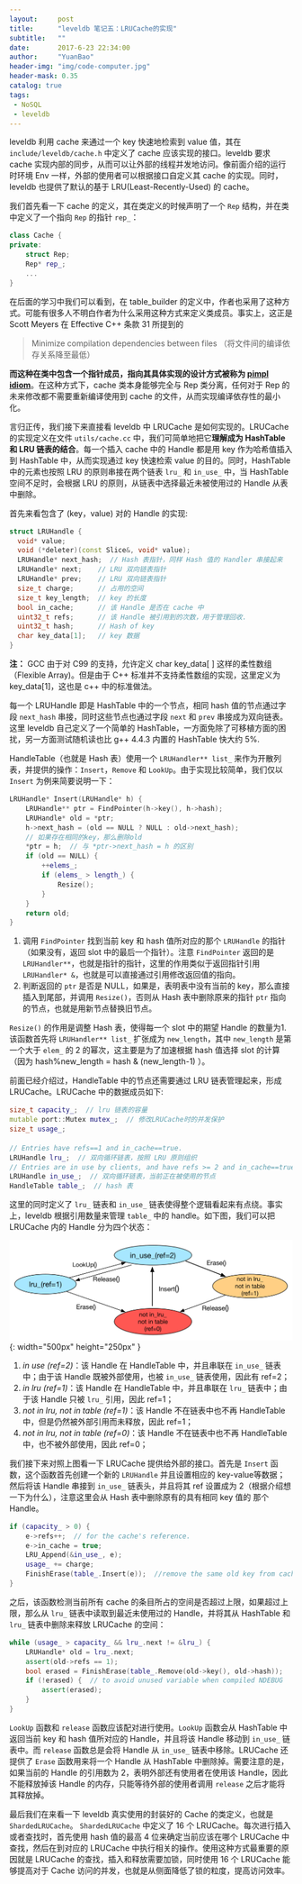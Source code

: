 ```yaml
---
layout:     post
title:      "leveldb 笔记五：LRUCache的实现"
subtitle:   ""
date:       2017-6-23 22:34:00
author:     "YuanBao"
header-img: "img/code-computer.jpg"
header-mask: 0.35
catalog: true
tags:
 - NoSQL
 - leveldb
---
```


leveldb 利用 cache 来通过一个 key 快速地检索到 value 值，其在 `include/leveldb/cache.h` 中定义了 cache 应该实现的接口。leveldb 要求 cache 实现内部的同步，从而可以让外部的线程并发地访问。像前面介绍的运行时环境 Env 一样，外部的使用者可以根据接口自定义其 cache 的实现。同时，leveldb 也提供了默认的基于 LRU(Least-Recently-Used) 的 cache。

我们首先看一下 cache 的定义，其在类定义的时候声明了一个 `Rep` 结构，并在类中定义了一个指向 `Rep` 的指针 `rep_`：

```c++
class Cache {
private:
    struct Rep;
    Rep* rep_;
    ...
}
```

在后面的学习中我们可以看到，在 table_builder 的定义中，作者也采用了这种方式。可能有很多人不明白作者为什么采用这种方式来定义类成员。事实上，这正是 Scott Meyers 在 Effective C++ 条款 31 所提到的

<!--more-->

> Minimize compilation dependencies between files
> （将文件间的编译依存关系降至最低）

**而这种在类中包含一个指针成员，指向其具体实现的设计方式被称为 [pimpl idiom](http://en.cppreference.com/w/cpp/language/pimpl)**。在这种方式下，cache 类本身能够完全与 Rep 类分离，任何对于 Rep 的未来修改都不需要重新编译使用到 cache 的文件，从而实现编译依存性的最小化。

言归正传，我们接下来直接看 leveldb 中 LRUCache 是如何实现的。LRUCache 的实现定义在文件 `utils/cache.cc` 中，我们可简单地把它**理解成为 HashTable 和 LRU 链表的结合**。每一个插入 cache 中的 Handle 都是用 key 作为哈希值插入到 HashTable 中，从而实现通过 key 快速检索 value 的目的。同时，HashTable 中的元素也按照 LRU 的原则串接在两个链表 `lru_` 和 `in_use_` 中，当 HashTable 空间不足时，会根据 LRU 的原则，从链表中选择最近未被使用过的 Handle 从表中删除。

首先来看包含了 (key，value) 对的 Handle 的实现:

```c++
struct LRUHandle {
  void* value;
  void (*deleter)(const Slice&, void* value);
  LRUHandle* next_hash;  // Hash 表指针，同样 Hash 值的 Handler 串接起来
  LRUHandle* next;    // LRU 双向链表指针
  LRUHandle* prev;    // LRU 双向链表指针
  size_t charge;      // 占用的空间
  size_t key_length;  // key 的长度
  bool in_cache;      // 该 Handle 是否在 cache 中
  uint32_t refs;      // 该 Handle 被引用到的次数，用于管理回收.
  uint32_t hash;      // Hash of key
  char key_data[1];   // key 数据
}
```

<p class="caution"><strong>注：</strong> GCC 由于对 C99 的支持，允许定义 char key_data[ ] 这样的柔性数组（Flexible Array)。但是由于 C++ 标准并不支持柔性数组的实现，这里定义为 key_data[1]，这也是 c++ 中的标准做法。</p>

每一个 LRUHandle 即是 HashTable 中的一个节点，相同 hash 值的节点通过字段 `next_hash` 串接，同时这些节点也通过字段 `next` 和 `prev` 串接成为双向链表。这里 leveldb 自己定义了一个简单的 HashTable，一方面免除了可移植方面的困扰，另一方面测试随机读也比 g++ 4.4.3 内置的 HashTable 快大约 5%.

HandleTable（也就是 Hash 表）使用一个 `LRUHandler** list_` 来作为开散列表，并提供的操作：`Insert`，`Remove` 和 `LookUp`。由于实现比较简单，我们仅以 `Insert` 为例来简要说明一下：
 
```c++
LRUHandle* Insert(LRUHandle* h) {
    LRUHandle** ptr = FindPointer(h->key(), h->hash);
    LRUHandle* old = *ptr;
    h->next_hash = (old == NULL ? NULL : old->next_hash);
    // 如果存在相同的key，那么删除old
    *ptr = h;  // 与 *ptr->next_hash = h 的区别
    if (old == NULL) {
        ++elems_;
        if (elems_ > length_) {
            Resize();
        }
    }
    return old;
}
```

1. 调用 `FindPointer` 找到当前 key 和 hash 值所对应的那个 `LRUHandle` 的指针（如果没有，返回 slot 中的最后一个指针）。注意 `FindPointer` 返回的是 `LRUHandler**`，也就是指针的指针，这里的作用类似于返回指针引用 `LRUHandler* &`，也就是可以直接通过引用修改返回值的指向。
2. 判断返回的 `ptr` 是否是 NULL，如果是，表明表中没有当前的 key，那么直接插入到尾部，并调用 `Resize()`，否则从 Hash 表中删除原来的指针 `ptr` 指向的节点，也就是用新节点替换旧节点。

`Resize()` 的作用是调整 Hash 表，使得每一个 slot 中的期望 Handle 的数量为1. 该函数首先将 `LRUHandler** list_` 扩张成为 `new_length`，其中 `new_length` 是第一个大于 `elem_` 的 2 的幂次，这主要是为了加速根据 hash 值选择 slot 的计算（因为 hash%new_length = hash & (new_length-1) ）。

前面已经介绍过，HandleTable 中的节点还需要通过 LRU 链表管理起来，形成LRUCache。LRUCache 中的数据成员如下:

```c++
size_t capacity_;  // lru 链表的容量
mutable port::Mutex mutex_;  // 修改LRUCache时的并发保护
size_t usage_;

// Entries have refs==1 and in_cache==true.
LRUHandle lru_;  // 双向循环链表，按照 LRU 原则组织
// Entries are in use by clients, and have refs >= 2 and in_cache==true.
LRUHandle in_use_;  // 双向循环链表，当前正在被使用的节点
HandleTable table_;  // hash 表
```

这里的同时定义了 `lru_` 链表和 `in_use_` 链表使得整个逻辑看起来有点绕。事实上，leveldb 根据引用数量来管理 `table_` 中的 handle。如下图，我们可以把 LRUCache 内的 Handle 分为四个状态：

![](/img/leveldb-cache.png){: width="500px" height="250px" }

1. *in use (ref=2)*：该 Handle 在 HandleTable 中，并且串联在 `in_use_` 链表中；由于该 Handle 既被外部使用，也被 `in_use_` 链表使用，因此有 ref=2；
2. *in lru (ref=1)*：该 Handle 在 HandleTable 中，并且串联在 `lru_` 链表中；由于该 Handle 只被 `lru_` 引用，因此 ref=1；
3. *not in lru, not in table (ref=1)*：该 Handle 不在链表中也不再 HandleTable 中，但是仍然被外部引用而未释放，因此 ref=1；
4. *not in lru, not in table (ref=0)*：该 Handle 不在链表中也不再 HandleTable 中，也不被外部使用，因此 ref=0；

我们接下来对照上图看一下 LRUCache 提供给外部的接口。首先是 `Insert` 函数，这个函数首先创建一个新的 `LRUHandle` 并且设置相应的 key-value等数据；然后将该 Handle 串接到 `in_use_` 链表头，并且将其 ref 设置成为 2（根据介绍想一下为什么），注意这里会从 Hash 表中删除原有的具有相同 key 值的 那个Handle。

```c++
if (capacity_ > 0) {
    e->refs++;  // for the cache's reference.
    e->in_cache = true;
    LRU_Append(&in_use_, e);
    usage_ += charge;
    FinishErase(table_.Insert(e));  //remove the same old key from cache
} 
```

之后，该函数检测当前所有 cache 的条目所占的空间是否超过上限，如果超过上限，那么从 `lru_` 链表中读取到最近未使用过的 Handle，并将其从 HashTable 和 `lru_` 链表中删除来释放 LRUCache 的空间：

```c++
while (usage_ > capacity_ && lru_.next != &lru_) {
    LRUHandle* old = lru_.next;
    assert(old->refs == 1);
    bool erased = FinishErase(table_.Remove(old->key(), old->hash));
    if (!erased) {  // to avoid unused variable when compiled NDEBUG
        assert(erased);
    }
}
```

`LookUp` 函数和 `release` 函数应该配对进行使用。`LookUp` 函数会从 HashTable 中返回当前 key 和 hash 值所对应的 Handle，并且将该 Handle 移动到 `in_use_` 链表中。而 `release` 函数总是会将 Handle 从 `in_use_` 链表中移除。LRUCache 还提供了 `Erase` 函数用来将一个 Handle 从 HashTable 中删除掉。需要注意的是，如果当前的 Handle 的引用数为 2，表明外部还有使用者在使用该 Handle，因此不能释放掉该 Handle 的内存，只能等待外部的使用者调用 `release` 之后才能将其释放掉。

最后我们在来看一下 leveldb 真实使用的封装好的 Cache 的类定义，也就是 `ShardedLRUCache`。 `ShardedLRUCache` 中定义了 16 个 LRUCache。每次进行插入或者查找时，首先使用 hash 值的最高 4 位来确定当前应该在哪个 LRUCache 中查找，然后在到对应的 LRUCache 中执行相关的操作。使用这种方式最重要的原因就是 LRUCache 的查找，插入和释放需要加锁，同时使用 16 个 LRUCache 能够提高对于 Cache 访问的并发，也就是从侧面降低了锁的粒度，提高访问效率。





















